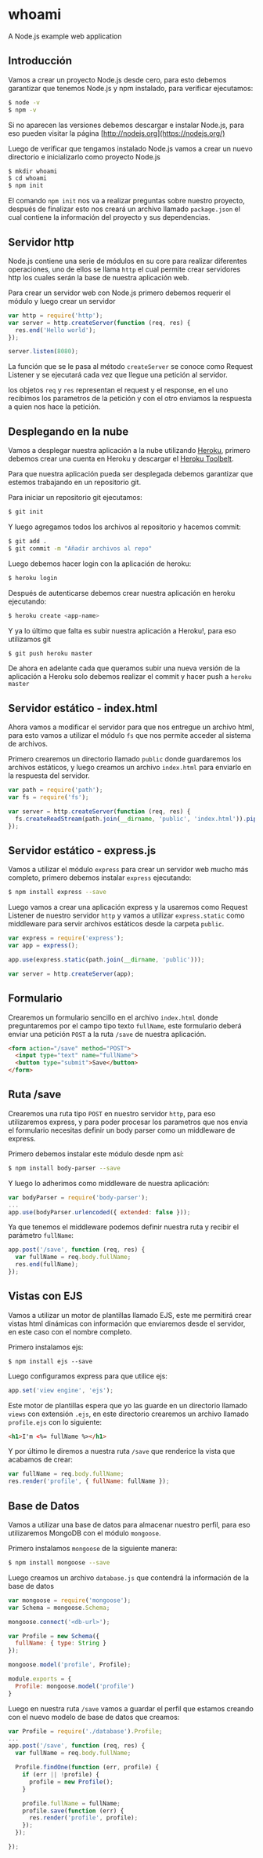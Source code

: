 # whoami

A Node.js example web application

## Introducción

Vamos a crear un proyecto Node.js desde cero, para esto debemos garantizar que tenemos Node.js y npm
instalado, para verificar ejecutamos:

``` bash
$ node -v
$ npm -v
```

Si no aparecen las versiones debemos descargar e instalar Node.js, para eso pueden visitar la página [http://nodejs.org](https://nodejs.org/)

Luego de verificar que tengamos instalado Node.js vamos a crear un nuevo directorio e inicializarlo como proyecto Node.js

``` bash 
$ mkdir whoami
$ cd whoami
$ npm init
```

El comando `npm init` nos va a realizar preguntas sobre nuestro proyecto, después de finalizar esto nos creará un archivo
llamado `package.json` el cual contiene la información del proyecto y sus dependencias.

## Servidor http

Node.js contiene una serie de módulos en su core para realizar diferentes operaciones, uno de ellos se llama
`http` el cual permite crear servidores http los cuales serán la base de nuestra aplicación web.

Para crear un servidor web con Node.js primero debemos requerir el módulo y luego crear un servidor

``` js
var http = require('http');
var server = http.createServer(function (req, res) {
  res.end('Hello world');
});

server.listen(8080);
```

La función que se le pasa al método `createServer` se conoce como Request Listener y se ejecutará
cada vez que llegue una petición al servidor.

los objetos `req` y `res` representan el request y el response, en el uno recibimos los parametros de la petición
y con el otro enviamos la respuesta a quien nos hace la petición.

## Desplegando en la nube

Vamos a desplegar nuestra aplicación a la nube utilizando [Heroku](http://heroku.com/), primero debemos crear una
cuenta en Heroku y descargar el [Heroku Toolbelt](https://toolbelt.heroku.com/).

Para que nuestra aplicación pueda ser desplegada debemos garantizar que estemos trabajando en un repositorio git.

Para iniciar un repositorio git ejecutamos:

``` bash 
$ git init
```

Y luego agregamos todos los archivos al repositorio y hacemos commit:

``` bash 
$ git add .
$ git commit -m "Añadir archivos al repo"
```

Luego debemos hacer login con la aplicación de heroku:

``` bash
$ heroku login
```

Después de autenticarse debemos crear nuestra aplicación en heroku ejecutando:

``` bash
$ heroku create <app-name>
```

Y ya lo último que falta es subir nuestra aplicación a Heroku!, para eso utilizamos git

``` bash
$ git push heroku master
```

De ahora en adelante cada que queramos subir una nueva versión de la aplicación a Heroku solo debemos realizar
el commit y hacer push a `heroku master`

## Servidor estático - index.html

Ahora vamos a modificar el servidor para que nos entregue un archivo html, para esto vamos a utilizar el módulo
`fs` que nos permite acceder al sistema de archivos.

Primero crearemos un directorio llamado `public` donde guardaremos los archivos estáticos, y luego creamos un archivo
`index.html` para enviarlo en la respuesta del servidor.

``` js 
var path = require('path');
var fs = require('fs');

var server = http.createServer(function (req, res) {
  fs.createReadStream(path.join(__dirname, 'public', 'index.html')).pipe(res);
});
```

## Servidor estático - express.js

Vamos a utilizar el módulo `express` para crear un servidor web mucho más completo, primero debemos instalar `express` ejecutando:

``` bash 
$ npm install express --save
```

Luego vamos a crear una aplicación express y la usaremos como Request Listener de nuestro servidor `http` y vamos a utilizar
`express.static` como middleware para servir archivos estáticos desde la carpeta `public`.

``` js 
var express = require('express');
var app = express();

app.use(express.static(path.join(__dirname, 'public')));

var server = http.createServer(app);
```

## Formulario

Crearemos un formulario sencillo en el archivo `index.html` donde preguntaremos por el campo tipo texto `fullName`,
este formulario deberá enviar una petición `POST` a la ruta `/save` de nuestra aplicación.

``` html 
<form action="/save" method="POST">
  <input type="text" name="fullName">
  <button type="submit">Save</button>
</form>
```

## Ruta /save

Crearemos una ruta tipo `POST` en nuestro servidor `http`, para eso utilizaremos express, y para poder
procesar los parametros que nos envia el formulario necesitas definir un body parser como un middleware de express.

Primero debemos instalar este módulo desde npm así:

``` bash 
$ npm install body-parser --save
```

Y luego lo adherimos como middleware de nuestra aplicación:

``` js 
var bodyParser = require('body-parser');
...
app.use(bodyParser.urlencoded({ extended: false }));

```

Ya que tenemos el middleware podemos definir nuestra ruta y recibir el parámetro `fullName`:

``` js 
app.post('/save', function (req, res) {
  var fullName = req.body.fullName;
  res.end(fullName);
});
```

## Vistas con EJS

Vamos a utilizar un motor de plantillas llamado EJS, este me permitirá crear vistas html dinámicas con información
que enviaremos desde el servidor, en este caso con el nombre completo.

Primero instalamos ejs:

``` bach
$ npm install ejs --save
```

Luego configuramos express para que utilice ejs:

``` js
app.set('view engine', 'ejs');
```

Este motor de plantillas espera que yo las guarde en un directorio llamado `views` con extensión `.ejs`, en este directorio
crearemos un archivo llamado `profile.ejs` con lo siguiente:

``` html
<h1>I'm <%= fullName %></h1>
```

Y por último le diremos a nuestra ruta `/save` que renderice la vista que acabamos de crear:

``` js 
var fullName = req.body.fullName;
res.render('profile', { fullName: fullName });
```

## Base de Datos

Vamos a utilizar una base de datos para almacenar nuestro perfil, para eso utilizaremos MongoDB con el módulo `mongoose`.

Primero instalamos `mongoose` de la siguiente manera:

``` bash
$ npm install mongoose --save
```

Luego creamos un archivo `database.js` que contendrá la información de la base de datos


``` js 
var mongoose = require('mongoose');
var Schema = mongoose.Schema;

mongoose.connect('<db-url>');

var Profile = new Schema({
  fullName: { type: String }
});

mongoose.model('profile', Profile);

module.exports = {
  Profile: mongoose.model('profile')
}
```

Luego en nuestra ruta `/save` vamos a guardar el perfil que estamos creando con el nuevo modelo de base de
datos que creamos:

``` js
var Profile = require('./database').Profile;
...
app.post('/save', function (req, res) {
  var fullName = req.body.fullName;

  Profile.findOne(function (err, profile) {
    if (err || !profile) {
      profile = new Profile();
    }

    profile.fullName = fullName;
    profile.save(function (err) {
      res.render('profile', profile);
    });
  });

});
```
